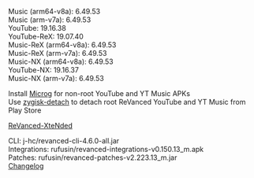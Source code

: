 Music (arm64-v8a): 6.49.53  
Music (arm-v7a): 6.49.53  
YouTube: 19.16.38  
YouTube-ReX: 19.07.40  
Music-ReX (arm64-v8a): 6.49.53  
Music-ReX (arm-v7a): 6.49.53  
Music-NX (arm64-v8a): 6.49.53  
YouTube-NX: 19.16.37  
Music-NX (arm-v7a): 6.49.53  

Install [Microg](https://github.com/ReVanced/GmsCore/releases) for non-root YouTube and YT Music APKs  
Use [zygisk-detach](https://github.com/j-hc/zygisk-detach) to detach root ReVanced YouTube and YT Music from Play Store  

[ReVanced-XteNded](https://github.com/smmahbubhossain/ReVanced-XteNded)
  
CLI: j-hc/revanced-cli-4.6.0-all.jar  
Integrations: rufusin/revanced-integrations-v0.150.13_m.apk  
Patches: rufusin/revanced-patches-v2.223.13_m.jar  
[Changelog](https://github.com/rufusin/revanced-patches/releases/tag/v2.223.13_m)  
